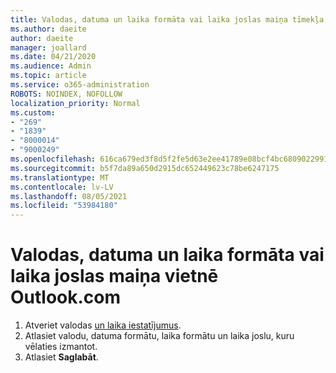 ```yaml
---
title: Valodas, datuma un laika formāta vai laika joslas maiņa tīmekļa Outlook.com
ms.author: daeite
author: daeite
manager: joallard
ms.date: 04/21/2020
ms.audience: Admin
ms.topic: article
ms.service: o365-administration
ROBOTS: NOINDEX, NOFOLLOW
localization_priority: Normal
ms.custom:
- "269"
- "1839"
- "8000014"
- "9000249"
ms.openlocfilehash: 616ca679ed3f8d5f2fe5d63e2ee41789e08bcf4bc6809022991d1ede02d8cb49
ms.sourcegitcommit: b5f7da89a650d2915dc652449623c78be6247175
ms.translationtype: MT
ms.contentlocale: lv-LV
ms.lasthandoff: 08/05/2021
ms.locfileid: "53984180"
---
```

# <a name="change-your-language-date-and-time-format-or-time-zone-in-outlookcom"></a>Valodas, datuma un laika formāta vai laika joslas maiņa vietnē Outlook.com

1. Atveriet valodas [un laika iestatījumus](https://go.microsoft.com/fwlink/?linkid=2085505).
1. Atlasiet valodu, datuma formātu, laika formātu un laika joslu, kuru vēlaties izmantot.
1. Atlasiet **Saglabāt**.
